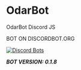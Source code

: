 # OdarBot
OdarBot Discord JS

BOT ON DISCORDBOT.ORG

[![Discord Bots](https://discordbots.org/api/widget/417345362496585728.svg)](https://discordbots.org/bot/417345362496585728)

***__BOT VERSION: 0.1.8__***
